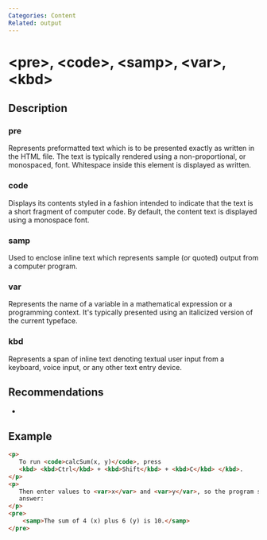 ```yaml
---
Categories: Content
Related: output
---
```


# &lt;pre&gt;, &lt;code&gt;, &lt;samp&gt;, &lt;var&gt;, &lt;kbd&gt;

## Description

### pre

Represents preformatted text which is to be presented exactly as written in the HTML file. The text is typically rendered using a non-proportional, or monospaced, font. Whitespace inside this element is displayed as written.

### code

Displays its contents styled in a fashion intended to indicate that the text is a short fragment of computer code. By default, the content text is displayed using a monospace font.

### samp

Used to enclose inline text which represents sample (or quoted) output from a computer program.

### var

Represents the name of a variable in a mathematical expression or a programming context. It's typically presented using an italicized version of the current typeface.

### kbd

Represents a span of inline text denoting textual user input from a keyboard, voice input, or any other text entry device.

## Recommendations

-

## Example

```html
<p>
   To run <code>calcSum(x, y)</code>, press
   <kbd> <kbd>Ctrl</kbd> + <kbd>Shift</kbd> + <kbd>C</kbd> </kbd>.
</p>
<p>
   Then enter values to <var>x</var> and <var>y</var>, so the program should
   answer:
</p>
<pre>
	<samp>The sum of 4 (x) plus 6 (y) is 10.</samp>
</pre>
```

